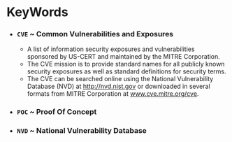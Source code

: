 # KeyWords
- ### `CVE` ~ Common Vulnerabilities and Exposures 
  - A list of information security exposures and vulnerabilities sponsored by US-CERT and maintained by the MITRE Corporation. 
  - The CVE mission is to provide standard names for all publicly known security exposures as well as standard definitions for security terms. 
  - The CVE can be searched online using the National Vulnerability Database (NVD) at http://nvd.nist.gov or downloaded in several formats from MITRE Corporation at www.cve.mitre.org/cve.

- ### `POC` ~ Proof Of Concept
- ### `NVD` ~ National Vulnerability Database
